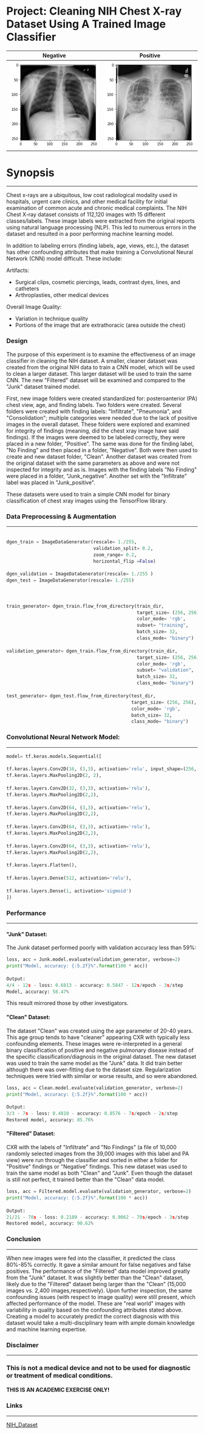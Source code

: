 [//]: <> (title)
# **Project: Cleaning NIH Chest X-ray Dataset Using A Trained Image Classifier**




Negative  | Positive
------------- | -------------
![fig caption](https://github.com/Patrick-Frisella/Patrick-Frisella/blob/main/2.png)  | ![fig caption](https://github.com/Patrick-Frisella/Patrick-Frisella/blob/main/4.png)




[//]: <> (fig label)




# **Synopsis**
[//]: <> (Info)

---

Chest x-rays are a ubiquitous, low cost radiological modality used in hospitals, urgent care clinics,
and other medical facility for initial examination of common acute and chronic medical complaints.
The NIH Chest X-ray dataset consists of 112,120 images with 15 different classes/labels.
These image labels were extracted from the original reports using natural language processing (NLP).
This led to numerous errors in the dataset and resulted in a poor performing machine learning model.

In addition to labeling errors (finding labels, age, views, etc.), the dataset has other confounding attributes that
make training a Convolutional Neural Network (CNN) model difficult.
These include:

Artifacts:
* Surgical clips, cosmetic piercings, leads, contrast dyes, lines, and catheters
* Arthroplasties, other medical devices

Overall Image Quality:
* Variation in technique quality
* Portions of the image that are extrathoracic (area outside the chest)



### Design
The purpose of this experiment is to examine the effectiveness of an image classifier in cleaning
the NIH dataset. A smaller, cleaner dataset was created from the original NIH data to train a CNN model,
which will be used to clean a larger dataset. This larger dataset will be used to
train the same CNN. The new "Filtered" dataset will be examined and compared to the "Junk" dataset
trained model.

First, new image folders were created standardized for: posteroanterior (PA) chest view, age, and finding labels.
Two folders were created. Several folders were created
with finding labels: "Infiltrate", "Pneumonia", and "Consolidation"; multiple categories were needed
due to the lack of positive images in the overall dataset.
These folders were explored and examined for integrity of findings
(meaning, did the chest xray image have said findings). If the images were deemed to be labeled correctly, they were
placed in a new folder, "Positive". The same was done for the finding label,
"No Finding" and then placed in a folder, "Negative". Both were then used to create and new
dataset folder, "Clean".
Another dataset was created from the original dataset with the same parameters as above and were not inspected for
integrity and as is.
Images with the finding labels "No Finding" were placed in a folder, "Junk_negative". Another set with
the "Infiltrate" label
was placed in "Junk_positive".

These datasets were used to train a
simple CNN model for binary classification of chest xray images using the TensorFlow library.





### Data Preprocessing & Augmentation

---
``` Python

dgen_train = ImageDataGenerator(rescale= 1./255,
                                validation_split= 0.2,
                                zoom_range= 0.2,
                                horizontal_flip =False)

dgen_validation = ImageDataGenerator(rescale= 1./255 )
dgen_test = ImageDataGenerator(rescale= 1./255)



train_generator= dgen_train.flow_from_directory(train_dir,
                                                target_size= (256, 256),
                                                color_mode= 'rgb',
                                                subset= "training",
                                                batch_size= 32,
                                                class_mode= "binary")

validation_generator= dgen_train.flow_from_directory(train_dir,
                                                target_size= (256, 256),
                                                color_mode= 'rgb',
                                                subset= "validation",
                                                batch_size= 32,
                                                class_mode= "binary")

test_generator= dgen_test.flow_from_directory(test_dir,
                                              target_size= (256, 256),
                                              color_mode= 'rgb',
                                              batch_size= 32,
                                              class_mode= "binary")

```

### Convolutional Neural Network Model:

---
``` Python
model= tf.keras.models.Sequential([

tf.keras.layers.Conv2D(16, (3,3), activation='relu', input_shape=(256, 256, 3)),
tf.keras.layers.MaxPooling2D(2, 2),

tf.keras.layers.Conv2D(32, (3,3), activation='relu'),
tf.keras.layers.MaxPooling2D(2,2),

tf.keras.layers.Conv2D(64, (3,3), activation='relu'),
tf.keras.layers.MaxPooling2D(2,2),

tf.keras.layers.Conv2D(64, (3,3), activation='relu'),
tf.keras.layers.MaxPooling2D(2,2),

tf.keras.layers.Conv2D(64, (3,3), activation='relu'),
tf.keras.layers.MaxPooling2D(2,2),

tf.keras.layers.Flatten(),

tf.keras.layers.Dense(512, activation='relu'),

tf.keras.layers.Dense(1, activation='sigmoid')
])
```
### Performance

---
#### "Junk" Dataset:

The Junk dataset performed poorly with validation accuracy less than 59%:

```Python
loss, acc = Junk.model.evaluate(validation_generator, verbose=2)
print("Model, accuracy: {:5.2f}%".format(100 * acc))

Output:
4/4 - 12s - loss: 0.6813 - accuracy: 0.5847 - 12s/epoch - 3s/step
Model, accuracy: 58.47%
```


This result mirrored those by other investigators.

#### "Clean" Dataset:
The dataset "Clean" was created using the age parameter of 20-40 years.
This age group tends to have "cleaner" appearing CXR with typically less confounding elements.
These images were re-interpreted in a general binary classification of positive and negative pulmonary disease instead
of the specific classification/diagnosis in the original dataset. The new dataset was used
to train the same model as the "Junk" data. It did train better although there was over-fitting due to the dataset size.
Regularization techniques were tried with similar or worse results, and so were abandoned.

```Python
loss, acc = Clean.model.evaluate(validation_generator, verbose=2)
print("Model, accuracy: {:5.2f}%".format(100 * acc))

Output:
3/3 - 7s - loss: 0.4810 - accuracy: 0.8576 - 7s/epoch - 2s/step
Restored model, accuracy: 85.76%
```


#### "Filtered" Dataset:
CXR with the labels of "Infiltrate" and "No Findings" (a file of 10,000 randomly selected images from the 39,000 images
with this label and PA view) were run through the classifier and sorted in either a folder for "Positive" findings or
"Negative" findings. This new dataset was used to train the same model as both "Clean" and "Junk".
Even though the dataset is still not perfect, it  trained better than the "Clean" data model.

``` Python
loss, acc = Filtered.model.evaluate(validation_generator, verbose=2)
print("Model, accuracy: {:5.2f}%".format(100 * acc))

Output:
21/21 - 70s - loss: 0.2189 - accuracy: 0.9062 - 70s/epoch - 3s/step
Restored model, accuracy: 90.62%
```



### Conclusion

---
When new images were fed into the classifier,
it predicted the class 80%-85% correctly. It gave a similar amount for false negatives and false positives.
The performance of the "Filtered" data model improved greatly from the "Junk" dataset.
It was slightly better than the "Clean" dataset, likely due to the "Filtered" dataset being larger than the "Clean"
(15,000 images vs. 2,400 images,respectively). Upon further inspection, the same confounding issues
(with respect to image quality) were still present, which affected performance of the model. These are "real world"
images with variability in quality
based on the confounding attributes stated above. Creating a model to accurately predict the correct
diagnosis with this dataset
would take a multi-disciplinary team with ample domain knowledge and machine learning expertise.



### Disclaimer

---

### This is not a medical device and not to be used for diagnostic or treatment of medical conditions.

#### THIS IS AN ACADEMIC EXERCISE ONLY!


### Links

---

[NIH_Dataset](https://www.kaggle.com/datasets/nih-chest-xrays/data)







